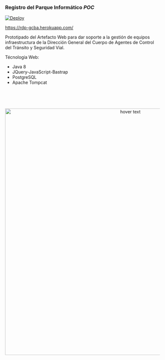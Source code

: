 ### Registro del Parque Informático *POC*

[![Deploy](https://www.herokucdn.com/deploy/button.png)](https://heroku.com/deploy)

https://rdp-gcba.herokuapp.com/ 

Prototipado del Artefacto Web para dar soporte a la gestión de equipos infraestructura
de la Dirección General del Cuerpo de Agentes de Control del Tránsito y Seguridad Vial.

Técnologia Web:
- Java 8
- JQuery-JavaScript-Bastrap
- PostgreSQL
- Apache Tompcat
&nbsp;

&nbsp;

&nbsp;
<p align="center">
  <img src="https://raw.githubusercontent.com/maximilianoPizarro/sugpa/master/screensMaqueta/1 - Iniciar sesión.jpg" width="800" title="hover text">
</p>  
